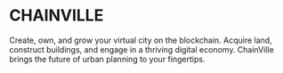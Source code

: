 # CHAINVILLE

Create, own, and grow your virtual city on the blockchain. Acquire land, construct buildings, and engage in a thriving digital economy. ChainVille brings the future of urban planning to your fingertips.
